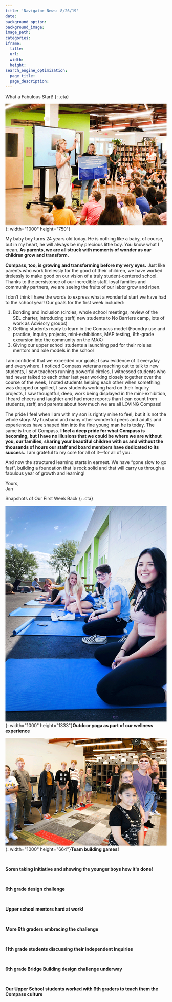 ```yaml
---
title: 'Navigator News: 8/26/19'
date:
background_option:
background_image:
image_path:
categories:
iframe:
  title:
  url:
  width:
  height:
search_engine_optimization:
  page_title:
  page_description:
---
```


What a Fabulous Start\!
{: .cta}

![](/assets/images/andrea-delorey-no-barriers-and-pamela-helped-students-understand-our-partnership.png){: width="1000" height="750"}

My baby boy turns 24 years old today. He is nothing like a baby, of course, but in my heart, he will always be my precious little boy. You know what I mean.&nbsp;**As parents, we are all struck with moments of wonder as our children grow and transform.&nbsp;**

**Compass, too, is growing and transforming before my very eyes.**&nbsp;Just like parents who work tirelessly for the good of their children, we have worked tirelessly to make good on our vision of a truly student-centered school. Thanks to the persistence of our incredible staff, loyal families and community partners, we are seeing the fruits of our labor grow and ripen.&nbsp;

I don’t think I have the words to express what a wonderful start we have had to the school year\! Our goals for the first week included:

1. Bonding and inclusion (circles, whole school meetings, review of the SEL charter, introducing staff, new students to No Barriers camp, lots of work as Advisory groups)
2. Getting students ready to learn in the Compass model (Foundry use and practice, Inquiry projects, mini-exhibitions, MAP testing, 6th-grade excursion into the community on the MAX)
3. Giving our upper school students a launching pad for their role as mentors and role models in the school

I am confident that we exceeded our goals; I saw evidence of it everyday and everywhere. I noticed Compass veterans reaching out to talk to new students, I saw teachers running powerful circles, I witnessed students who had never talked to each other last year working closely together over the course of the week, I noted students helping each other when something was dropped or spilled, I saw students working hard on their Inquiry projects, I saw thoughtful, deep, work being displayed in the mini-exhibition, I heard cheers and laughter and had more reports than I can count from students, staff, and parents about how much we are all LOVING Compass\!&nbsp;

The pride I feel when I am with my son is rightly mine to feel, but it is not the whole story. My husband and many other wonderful peers and adults and experiences have shaped him into the fine young man he is today. The same is true of Compass.&nbsp;**I feel a deep pride for what Compass is becoming, but I have no illusions that we could be where we are without you, our families, sharing your beautiful children with us and without the thousands of hours our staff and board members have dedicated to its success.**&nbsp;I am grateful to my core for all of it—for all of you.

And now the structured learning starts in earnest. We have “gone slow to go fast”, building a foundation that is rock solid and that will carry us through a fabulous year of growth and learning\!

Yours,<br>Jan

Snapshots of Our First Week Back
{: .cta}

![](/assets/images/yoga-as-part-of-our-wellness-experience.png){: width="1000" height="1333"}**Outdoor yoga as part of our wellness experience**

![](/assets/images/team-building-games-as-part-of-wellness-this-week.png){: width="1000" height="664"}**Team building games\!**

&nbsp;

**Soren taking initiative and showing the younger boys how it's done\!**

&nbsp;

**6th grade design challenge**

&nbsp;

**Upper school mentors hard at work\!**

&nbsp;

**More 6th graders embracing the challenge**

&nbsp;

**11th grade students discussing their independent Inquiries**

&nbsp;

**6th grade Bridge Building design challenge underway**

&nbsp;

**Our Upper School students worked with 6th graders to teach them the Compass culture**